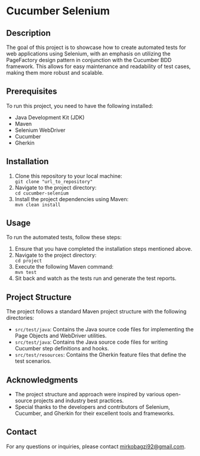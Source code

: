 <!DOCTYPE html>
<html>
<head>
  <meta charset="UTF-8">
</head>
<body>
  <h1>Cucumber Selenium</h1>
  <h2>Description</h2>
  <p>The goal of this project is to showcase how to create automated tests for web applications using Selenium, with an emphasis on utilizing the PageFactory design pattern in conjunction with the Cucumber BDD framework. This allows for easy maintenance and readability of test cases, making them more robust and scalable.</p>
  <h2>Prerequisites</h2>
  <p>To run this project, you need to have the following installed:</p>
  <ul>
    <li>Java Development Kit (JDK)</li>
    <li>Maven</li>
    <li>Selenium WebDriver</li>
    <li>Cucumber</li>
    <li>Gherkin</li>
  </ul>
  <h2>Installation</h2>
  <ol>
    <li>Clone this repository to your local machine:</li>
    <code>git clone "url_to_repository"</code>
    <li>Navigate to the project directory:</li>
    <code>cd cucumber-selenium</code>
    <li>Install the project dependencies using Maven:</li>
    <code>mvn clean install</code>
  </ol>
  <h2>Usage</h2>
  <p>To run the automated tests, follow these steps:</p>
  <ol>
    <li>Ensure that you have completed the installation steps mentioned above.</li>
    <li>Navigate to the project directory:</li>
    <code>cd project</code>
    <li>Execute the following Maven command:</li>
    <code>mvn test</code>
    <li>Sit back and watch as the tests run and generate the test reports.</li>
  </ol>
  <h2>Project Structure</h2>
  <p>The project follows a standard Maven project structure with the following directories:</p>
  <ul>
    <li><code>src/test/java</code>: Contains the Java source code files for implementing the Page Objects and WebDriver utilities.</li>
    <li><code>src/test/java</code>: Contains the Java source code files for writing Cucumber step definitions and hooks.</li>
    <li><code>src/test/resources</code>: Contains the Gherkin feature files that define the test scenarios.</li>
  </ul>
 <h2>Acknowledgments</h2>
  <ul>
    <li>The project structure and approach were inspired by various open-source projects and industry best practices.</li>
    <li>Special thanks to the developers and contributors of Selenium, Cucumber, and Gherkin for their excellent tools and frameworks.</li>
  </ul>
  <h2>Contact</h2>
  <p>For any questions or inquiries, please contact <a href="mailto:mirkobagzi92@gmail.com">mirkobagzi92@gmail.com</a>.</p>
</body>
</html>